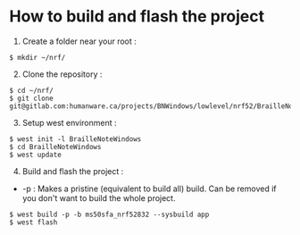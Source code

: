 # How to build and flash the project
1. Create a folder near your root :
```
$ mkdir ~/nrf/
```

2. Clone the repository :
```
$ cd ~/nrf/
$ git clone git@gitlab.com:humanware.ca/projects/BNWindows/lowlevel/nrf52/BrailleNoteWindows.git
```

3. Setup west environment :
```
$ west init -l BrailleNoteWindows
$ cd BrailleNoteWindows
$ west update
```

4. Build and flash the project :
- -p : Makes a pristine (equivalent to build all) build. Can be removed if you don't want to build the whole project.

```
$ west build -p -b ms50sfa_nrf52832 --sysbuild app
$ west flash
```
